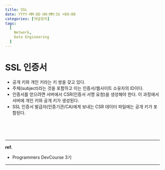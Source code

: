 ```yaml
---
title: SSL
date: YYYY-MM-DD HH:MM:SS +09:00
categories: [개념정리]
tags:
  [
    Network,
    Data Engineering
  ]
---
```


# SSL 인증서

- 공개 키와 개인 키라는 키 쌍을 갖고 있다.
- 주체(subject)라는 것을 포함하고 이는 인증서/웹사이트 소유자의 ID이다.
- 인증서를 얻으려면 서버에서 CSR(인증서 서명 요청)을 생성해야 한다. 이 과정에서 서버에 개인 키와 공개 키가 생성된다.
- SSL 인증서 발급자(인증기관/CA)에게 보내는 CSR 데이터 파일에는 공개 키가 포함된다.

<br/>
<br/>
<br/>

<hr/>

**ref.**<br/>
- Programmers DevCourse 3기

<hr/>